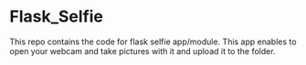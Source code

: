 # Flask_Selfie
This repo contains the code for flask selfie app/module. This app enables to open your webcam and take pictures with it and upload it to the folder.
